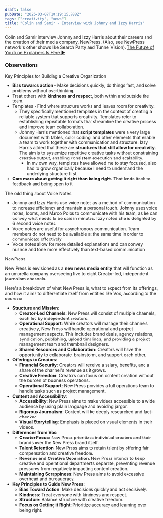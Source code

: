 ```yaml
---
draft: false
pubDate: "2025-03-07T18:19:15.788Z"
tags: ["creativity", "news"]
title: "Colin and Samir - Interview with Johnny and Izzy Harris"
---
```


Colin and Samir interview Johnny and Izzy Harris about their careers and the creation of their media company, NewPress. (Also, see NewPress network's other shows like Search Party and Tunnel Vision). [The Future of YouTube Explainers Is Here ▶️](https://news.thepublishpress.com/p/the-future-of-youtube-explainers-is-here)

### Observations

Key Principles for Building a Creative Organization

- **Bias towards action** - Make decisions quickly, do things fast, and solve problems without overthinking.
- Treat others with **kindness and respect**, both within and outside the team.
- Templates - Find where structure works and leaves room for creativity.
  - They specifically mentioned templates in the context of creating a reliable system that supports creativity. Templates refer to establishing repeatable formats that streamline the creative process and improve team collaboration.
  - Johnny Harris mentioned that **script templates** were a very large document with tables, color coding, and other elements that enable a team to work together with communication and structure. Izzy Harris added that these are **structures that still allow for creativity**. The aim is to systemize repetitive creative tasks without constraining creative output, enabling consistent execution and scalability.
    - In my own way, templates have allowed me to stay focused, also had to grow organically because I need to understand the underlying structure first
- **Care more about getting it right than being right**. That lends itself to feedback and being open to it.

The odd thing about Voice Notes

- Johnny and Izzy Harris use voice notes as a method of communication to increase efficiency and maintain a personal touch. Johnny uses voice notes, looms, and Marco Polos to communicate with his team, as he can convey what needs to be said in minutes. Izzy noted she is delighted by 6 second voice notes.
- Voice notes are useful for asynchronous communication. Team members do not need to be available at the same time in order to communicate effectively
- Voice notes allow for more detailed explanations and can convey nuance and tone more effectively than text-based communication

NewPress

New Press is envisioned as a **new news media entity** that will function as an umbrella company overseeing five to eight Creator-led, independent journalism channels.

Here's a breakdown of what New Press is, what to expect from its offerings, and how it aims to differentiate itself from entities like Vox, according to the sources:

- **Structure and Mission**:
  - **Creator-Led Channels**: New Press will consist of multiple channels, each led by independent creators.
  - **Operational Support**: While creators will manage their channels creatively, New Press will handle operational and project management aspects. This includes brand deals, agency relations, syndication, publishing, upload timelines, and providing a project management team and thumbnail designers.
  - **Shared Resources and Collaboration**: Creators will have the opportunity to collaborate, brainstorm, and support each other.
- **Offerings to Creators**:
  - **Financial Security**: Creators will receive a salary, benefits, and a share of the channel's revenue as it grows.
  - **Creative Freedom**: Creators can focus on content creation without the burden of business operations.
  - **Operational Support**: New Press provides a full operations team to handle tasks such as project management.
- **Content and Accessibility**:
  - **Accessibility**: New Press aims to make videos accessible to a wide audience by using plain language and avoiding jargon.
  - **Rigorous Journalism**: Content will be deeply researched and fact-checked.
  - **Visual Storytelling**: Emphasis is placed on visual elements in their videos.
- **Differences from Vox**:
  - **Creator Focus**: New Press prioritizes individual creators and their brands over the New Press brand itself.
  - **Talent Retention**: New Press aims to retain talent by offering fair compensation and creative freedom.
  - **Revenue and Creative Separation**: New Press intends to keep creative and operational departments separate, preventing revenue pressures from negatively impacting content creation.
  - **Maintaining Scrappiness**: New Press aims to avoid excessive overhead and bureaucracy.
- **Key Principles to Guide New Press**:
  - **Bias Toward Action**: Make decisions quickly and act decisively.
  - **Kindness**: Treat everyone with kindness and respect.
  - **Structure**: Balance structure with creative freedom.
  - **Focus on Getting it Right**: Prioritize accuracy and learning over being right.
